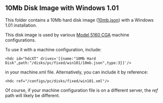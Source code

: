 10Mb Disk Image with Windows 1.01
---
This folder contains a 10Mb hard disk image ([10mb.json](10mb.json)) with a Windows 1.01 installation.

This disk image is used by various [Model 5160 CGA](/configs/pc/machines/5160/cga/) machine configurations.

To use it with a machine configuration, include:

	<hdc id="hdcXT" drives='[{name:"10Mb Hard Disk",path:"/disks/pc/fixed/win101/10mb.json",type:3}]'/>
	
in your machine.xml file.  Alternatively, you can include it by reference:

	<hdc ref="/configs/pc/disks/fixed/win101.xml"/>

Of course, if your machine configuration file is on a different server, the *ref* path will likely be different.
